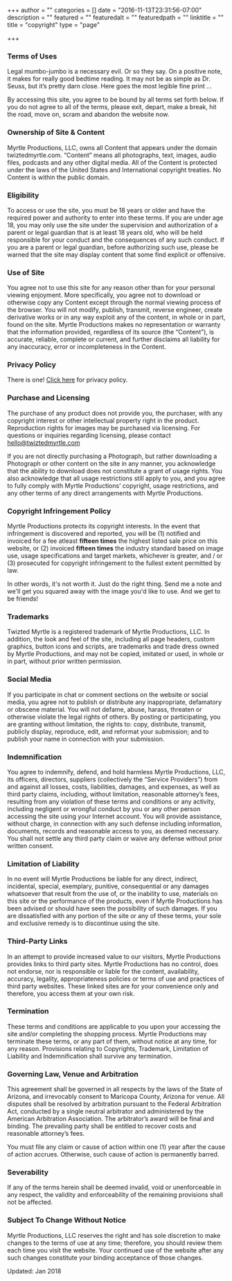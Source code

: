 +++
author = ""
categories = []
date = "2016-11-13T23:31:56-07:00"
description = ""
featured = ""
featuredalt = ""
featuredpath = ""
linktitle = ""
title = "copyright"
type = "page"

+++
<article>
    <section class="section">
        <div class="divider-wrapper">
            <div class="visible-xs element-height-60"></div>
            <div class="visible-sm element-height-60"></div>
            <div class="visible-md element-height-60"></div>
            <div class="visible-lg element-height-60"></div>
        </div>
        <div class="container">
            <div class="row">
                <div class="col-md-10 col-md-offset-1">
                    <div class="col-text-1 element-top-20 element-bottom-20 os-animation" data-os-animation="fadeInUp" data-os-animation-delay="0.1s">
                        <h1 class="super text-italic text-center">Terms of Uses</h1> </div>
                    <div class="col-text-1 element-top-20 element-bottom-20 os-animation" data-os-animation="fadeInUp" data-os-animation-delay="0.1s">
                        <p class="lead">
                            Legal mumbo-jumbo is a necessary evil. Or so they say. On a positive note, it makes for really good bedtime reading. It may not be as simple as Dr. Seuss, but it’s pretty darn close. Here goes the most legible fine print ...
                        </p>
                        <p class="lead">
                            By accessing this site, you agree to be bound by all terms set forth below. If you do not agree to all of the terms, please exit, depart, make a break, hit the road, move on, scram and abandon the website now.
                        </p>
                        <h3 class="big element-top-40">Ownership of Site & Content</h3>
                        <p class="lead">
                            Myrtle Productions, LLC, owns all Content that appears under the domain twiztedmyrtle.com. “Content” means all photographs, text, images, audio files, podcasts and any other digital media. All of the Content is protected under the laws of the United States and International copyright treaties. No Content is within the public domain.
                        </p>
                        <h3 class="big element-top-40">Eligibility</h3>
                        <p class="lead">
                            To access or use the site, you must be 18 years or older and have the required power and authority to enter into these terms. If you are under age 18, you may only use the site under the supervision and authorization of a parent or legal guardian that is at least 18 years old, who will be held responsible for your conduct and the consequences of any such conduct. If you are a parent or legal guardian, before authorizing such use, please be warned that the site may display content that some find explicit or offensive.
                        </p>
                        <h3 class="big element-top-40">Use of Site</h3>
                        <p class="lead">
                            You agree not to use this site for any reason other than for your personal viewing enjoyment. More specifically, you agree not to download or otherwise copy any Content except through the normal viewing process of the browser. You will not modify, publish, transmit, reverse engineer, create derivative works or in any way exploit any of the content, in whole or in part, found on the site. Myrtle Productions makes no representation or warranty that the information provided, regardless of its source (the “Content”), is accurate, reliable, complete or current, and further disclaims all liability for any inaccuracy, error or incompleteness in the Content.
                        </p>
                        <h3 class="big element-top-40">Privacy Policy</h3>
                        <p class="lead">There is one! <a href="privacy.html">Click here</a> for privacy policy.</p>
                        <h3 class="big element-top-40">Purchase and Licensing</h3>
                        <p class="lead">
                            The purchase of any product does not provide you, the purchaser, with any copyright interest or other intellectual property right in the product. Reproduction rights for images may be purchased via licensing. For questions or inquiries regarding licensing, please contact <a href="mailto:hello@twiztedmyrtle.com">hello@twiztedmyrtle.com</a>
                        </p>
                         <p class="lead">
                            If you are not directly purchasing a Photograph, but rather downloading a Photograph or other content on the site in any manner, you acknowledge that the ability to download does not constitute a grant of usage rights. You also acknowledge that all usage restrictions still apply to you, and you agree to fully comply with Myrtle Productions’ copyright, usage restrictions, and any other terms of any direct arrangements with Myrtle Productions.
                        </p>
                        <h3 class="big element-top-40">Copyright Infringement Policy</h3>
                        <p class="lead">
                            Myrtle Productions protects its copyright interests. In the event that infringement is discovered and reported, you will be (1) notified and invoiced for a fee atleast <strong>fifteen times</strong> the highest listed sale price on this website, or (2) invoiced <strong>fifteen times</strong> the industry standard based on image use, usage specifications and target markets, whichever is greater, and / or (3) prosecuted for copyright infringement to the fullest extent permitted by law.
                        </p>
                        <p class="lead">
                            In other words, it's not worth it. Just do the right thing. Send me a note and we'll get you squared away with the image you'd like to use. And we get to be friends!
                        </p>
                        <h3 class="big element-top-40">Trademarks</h3>
                        <p class="lead">
                            Twizted Myrtle is a registered trademark of Myrtle Productions, LLC. In addition, the look and feel of the site, including all page headers, custom graphics, button icons and scripts, are trademarks and trade dress owned by Myrtle Productions, and may not be copied, imitated or used, in whole or in part, without prior written permission.
                        </p>
                        <h3 class="big element-top-40">Social Media</h3>
                        <p class="lead">
                            If you participate in chat or comment sections on the website or social media, you agree not to publish or distribute any inappropriate, defamatory or obscene material. You will not defame, abuse, harass, threaten or otherwise violate the legal rights of others. By posting or participating, you are granting without limitation, the rights to: copy, distribute, transmit, publicly display, reproduce, edit, and reformat your submission; and to publish your name in connection with your submission.
                        </p>
                        <h3 class="big element-top-40">Indemnification</h3>
                        <p class="lead">
                            You agree to indemnify, defend, and hold harmless Myrtle Productions, LLC, its officers, directors, suppliers (collectively the “Service Providers”) from and against all losses, costs, liabilities, damages, and expenses, as well as third party claims, including, without limitation, reasonable attorney’s fees, resulting from any violation of these terms and conditions or any activity, including negligent or wrongful conduct by you or any other person accessing the site using your Internet account. You will provide assistance, without charge, in connection with any such defense including information, documents, records and reasonable access to you, as deemed necessary. You shall not settle any third party claim or waive any defense without prior written consent.
                        </p>
                        <h3 class="big element-top-40">Limitation of Liability</h3>
                        <p class="lead">
                            In no event will Myrtle Productions be liable for any direct, indirect, incidental, special, exemplary, punitive, consequential or any damages whatsoever that result from the use of, or the inability to use, materials on this site or the performance of the products, even if Myrtle Productions has been advised or should have seen the possibility of such damages. If you are dissatisfied with any portion of the site or any of these terms, your sole and exclusive remedy is to discontinue using the site.
                        </p>
                        <h3 class="big element-top-40">Third-Party Links</h3>
                        <p class="lead">
                            In an attempt to provide increased value to our visitors, Myrtle Productions provides links to third party sites. Myrtle Productions has no control, does not endorse, nor is responsible or liable for the content, availability, accuracy, legality, appropriateness policies or terms of use and practices of third party websites. These linked sites are for your convenience only and therefore, you access them at your own risk.
                        </p>
                        <h3 class="big element-top-40">Termination</h3>
                        <p class="lead">
                            These terms and conditions are applicable to you upon your accessing the site and/or completing the shopping process. Myrtle Productions may terminate these terms, or any part of them, without notice at any time, for any reason. Provisions relating to Copyrights, Trademark, Limitation of Liability and Indemnification shall survive any termination.
                        </p>
                        <h3 class="big element-top-40">Governing Law, Venue and Arbitration</h3>
                        <p class="lead">
                            This agreement shall be governed in all respects by the laws of the State of Arizona, and irrevocably consent to Maricopa County, Arizona for venue. All disputes shall be resolved by arbitration pursuant to the Federal Arbitration Act, conducted by a single neutral arbitrator and administered by the American Arbitration Association. The arbitrator’s award will be final and binding. The prevailing party shall be entitled to recover costs and reasonable attorney’s fees.
                        </p>
                        <p class="lead">
                            You must file any claim or cause of action within one (1) year after the cause of action accrues. Otherwise, such cause of action is permanently barred.
                        </p>
                        <h3 class="big element-top-40">Severability</h3>
                        <p class="lead">
                            If any of the terms herein shall be deemed invalid, void or unenforceable in any respect, the validity and enforceability of the remaining provisions shall not be affected.
                        </p>
                        <h3 class="big element-top-40">Subject To Change Without Notice</h3>
                        <p class="lead">
                            Myrtle Productions, LLC reserves the right and has sole discretion to make changes to the terms of use at any time; therefore, you should review them each time you visit the website. Your continued use of the website after any such changes constitute your binding acceptance of those changes.
                        </p>
                        <p class="lead">Updated: Jan 2018</p>
                    </div>
                </div>
            </div>
        </div>
        <div class="divider-wrapper">
            <div class="visible-xs element-height-60"></div>
            <div class="visible-sm element-height-60"></div>
            <div class="visible-md element-height-60"></div>
            <div class="visible-lg element-height-60"></div>
        </div>
    </section>
</article>